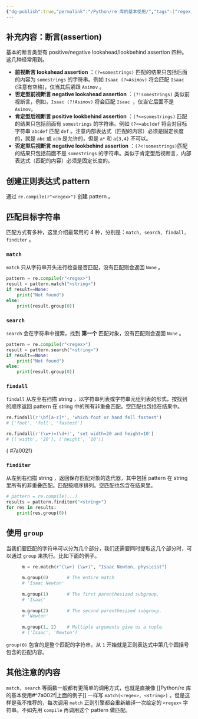 ```yaml
---
{"dg-publish":true,"permalink":"/Python/re 库的基本使用/","tags":["regex, python"]}
---
```



## 补充内容：断言(assertion)

基本的断言类型有 positive/negative lookahead/lookbehind assertion 四种。这几种经常用到。

- **前视断言 lookahead assertion** ：`(?=somestrings)` 匹配的结果只包括后面的内容为 `somestrings` 的字符串。例如 `Isaac (?=Asimov)` 将会匹配 `Isaac ` (注意有空格)，仅当其后紧跟  `Asimov` 。
- **否定型前视断言 negative lookahead assertion** ：`(?!somestrings)` 类似前视断言，例如，`Isaac (?!Asimov)` 将会匹配 `Isaac `，仅当它后面不是 `Asimov`。
- **肯定型后视断言 positive lookbehind assertion** ：`(?<=somestrings)` 匹配的结果只包括前面有 `somestrings` 的字符串。例如 `(?<=abc)def` 将会对目标字符串 `abcdef` 匹配 `def` 。注意内部表达式（匹配的内容）必须是固定长度的，就是 `abc` 或 `a|b` 是允许的，但是 `a*` 和 `a{3,4}` 不可以。
- **否定型后视断言 negative lookbehind assertion** ：`(?<!somestrings)`匹配的结果只包括前面不是 `somestrings` 的字符串。类似于肯定型后视断言，内部表达式（匹配的内容）必须是固定长度的。

## 创建正则表达式 pattern

通过 `re.compile(r"<regex>")` 创建 pattern 。

## 匹配目标字符串

匹配方式有多种，这里介绍最常用的 4 种，分别是：`match, search, findall, finditer` 。

### `match`

`match` 只从字符串开头进行检查是否匹配，没有匹配则会返回 `None` 。

``` python
pattern = re.compile(r"<regex>")
result = pattern.match("<string>")
if result==None:
	print("Not found")
else:
	print(result.group(0))
```

### `search`

`search` 会在字符串中搜索，找到 **第一个** 匹配对象，没有匹配则会返回 `None` 。

``` python
pattern = re.compile(r"<regex>")
result = pattern.search("<string>")
if result==None:
	print("Not found")
else:
	print(result.group(0))
```

### `findall`

`findall` 从左至右扫描 string ，以字符串列表或字符串元组列表的形式，按找到的顺序返回 pattern 在 string 中的所有非重叠匹配。空匹配也包括在结果中。

``` python
re.findall(r'\bf[a-z]*', 'which foot or hand fell fastest')
# ['foot', 'fell', 'fastest']

re.findall(r'(\w+)=(\d+)', 'set width=20 and height=10')
# [('width', '20'), ('height', '10')]
```
{ #7a002f}


### `finditer`

从左到右扫描 string ，返回保存匹配对象的迭代器，其中包括 pattern 在 string 里所有的非重叠匹配。匹配按顺序排列。空匹配也包含在结果里。

``` python
# pattern = re.compile(...)
results = pattern.finditer("<string>")
for res in results:
	print(res.group(0))
```

## 使用 `group`

当我们要匹配的字符串可以分为几个部分，我们还需要同时提取这几个部分时，可以通过 `group` 来执行。比如下面的例子。

``` python
	  m = re.match(r"(\w+) (\w+)", "Isaac Newton, physicist")
	  
	  m.group(0)       # The entire match
	  # 'Isaac Newton'
	  
	  m.group(1)       # The first parenthesized subgroup.
	  # 'Isaac'
	  
	  m.group(2)       # The second parenthesized subgroup.
	  # 'Newton'
	  
	  m.group(1, 2)    # Multiple arguments give us a tuple.
	  # ('Isaac', 'Newton')
```

`group(0)` 包含的是整个匹配的字符串，从 `1` 开始就是正则表达式中第几个圆括号包含的匹配内容。

## 其他注意的内容

`match, search` 等函数一般都有更简单的调用方式，也就是直接像 [[Python/re 库的基本使用#^7a002f\|上面的例子]] 一样写 `match(<regex>, <string>)` 。但是这样是我不推荐的，每次调用 `match` 正则引擎都会重新编译一次给定的 `<regex>` 字符串。不如先用 `compile` 再调用这个 pattern 做匹配。